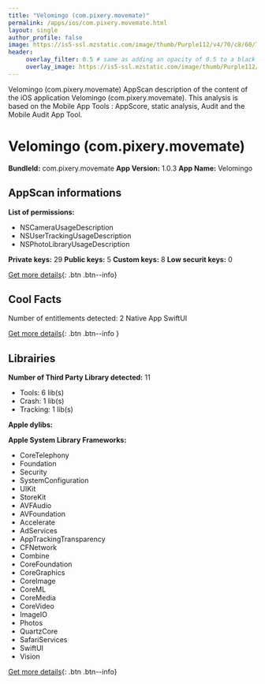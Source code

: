 ```yaml
---
title: "Velomingo (com.pixery.movemate)"
permalink: /apps/ios/com.pixery.movemate.html
layout: single
author_profile: false
image: https://is5-ssl.mzstatic.com/image/thumb/Purple112/v4/70/c8/60/70c860e4-240f-4852-cd63-6fa101cdb30d/AppIcon-1x_U007emarketing-0-7-0-P3-85-220.png/512x512bb.jpg
header: 
     overlay_filter: 0.5 # same as adding an opacity of 0.5 to a black background
     overlay_image: https://is5-ssl.mzstatic.com/image/thumb/Purple112/v4/70/c8/60/70c860e4-240f-4852-cd63-6fa101cdb30d/AppIcon-1x_U007emarketing-0-7-0-P3-85-220.png/512x512bb.jpg
---
```

Velomingo (com.pixery.movemate) AppScan description of the content of the iOS application Velomingo (com.pixery.movemate). This analysis is based on the Mobile App Tools : AppScore, static analysis, Audit and the Mobile Audit App Tool.

# Velomingo (com.pixery.movemate)

**BundleId:** com.pixery.movemate
**App Version:** 1.0.3
**App Name:** Velomingo


## AppScan informations 

**List of permissions:** 
- NSCameraUsageDescription
- NSUserTrackingUsageDescription
- NSPhotoLibraryUsageDescription
  
  
**Private keys:** 29
**Public keys:** 5
**Custom keys:** 8
**Low securit keys:** 0
  
[Get more details](/pricing.html){: .btn .btn--info}

## Cool Facts

Number of entitlements detected: 2
Native App
SwiftUI
  
[Get more details](/pricing.html){: .btn .btn--info }

## Librairies 
**Number of Third Party Library detected:** 11
- Tools: 6 lib(s)
- Crash: 1 lib(s)
- Tracking: 1 lib(s)


**Apple dylibs:**


**Apple System Library Frameworks:**
- CoreTelephony
- Foundation
- Security
- SystemConfiguration
- UIKit
- StoreKit
- AVFAudio
- AVFoundation
- Accelerate
- AdServices
- AppTrackingTransparency
- CFNetwork
- Combine
- CoreFoundation
- CoreGraphics
- CoreImage
- CoreML
- CoreMedia
- CoreVideo
- ImageIO
- Photos
- QuartzCore
- SafariServices
- SwiftUI
- Vision


  
[Get more details](/pricing.html){: .btn .btn--info}

